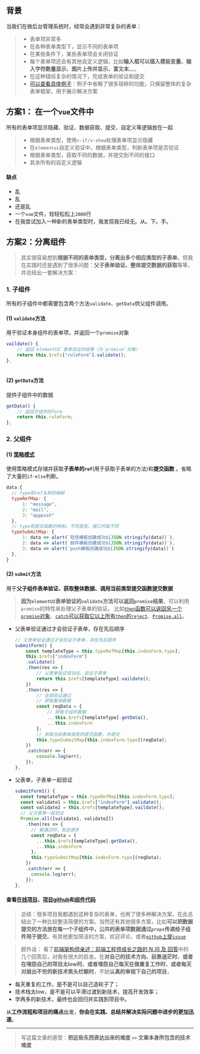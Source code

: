 
## 背景
 当我们在做后台管理系统时，经常会遇到非常复杂的表单：
> + 表单项非常多
> + 在各种表单类型下，显示不同的表单项
> + 在某些条件下，某些表单项会关闭验证
> + 每个表单项还会有其他自定义逻辑，比如**输入框可以插入模板变量、输入字符数量显示、图片上传并显示、富文本**。。。
> + 在这种错综复杂的情况下，完成表单的验证和提交
> + [可以查看具体例子](https://kevinlij.github.io/Verification-of-complex-forms/)：例子中省略了很多琐碎的功能，只保留整体的复杂表单框架，用于展示解决方案

## 方案1： 在一个`vue`文件中
 所有的表单项显示隐藏、验证、数据获取、提交、自定义等逻辑放在一起
> + 根据表单类型，使用`v-if/v-show`处理表单项显示隐藏
> + 在`elementui`自定义验证中，根据表单类型，判断表单项是否验证
> + 根据表单类型，获取不同的数据，并提交到不同的接口
> + 其余所有的自定义逻辑

#### 缺点
+ 乱
+ 乱
+ 还是乱
+ 一个`vue`文件，轻轻松松上`2000`行
+ 在我尝试加入一种新的表单类型时，我发现我已经无。从。下。手。
  

## 方案2：分离组件
> 其实很容易想到**根据不同的表单类型，分离出多个相应类型的子表单**。但我在实践时还是遇到了很多问题：**父子表单验证、整体提交数据的获取**等等，并总结出一套解决方案：

### 1. 子组件
所有的子组件中都需要包含两个方法`validate`、`getData`供父组件调用。

#### (1) **`validate`方法**
用于验证本身组件的表单项，并返回一个`promise`对象
```js
vaildate() {
    // 返回`elementUI`表单验证的结果（为`promise`对象）
    return this.$refs["ruleForm"].validate();
},
    
```
#### (2) **`getData`方法**
提供子组件中的数据
```js
getData() {
    // 返回子组件的form
    return this.ruleForm;
},
```

### 2. 父组件

#### (1) [策略模式](https://www.cnblogs.com/xiaohuochai/p/8029651.html)
使用策略模式存储并获取**子表单的`ref`**(用于获取子表单的方法)和**提交函数** 。省略了大量的`if-else`判断。

  ```js
  data:{
    // type和ref名称的映射
    typeRefMap: {
        1: "message",
        2: "mail",
        3: "apppush"
    },
    // type和提交函数的映射。不同类型，接口可能不同
    typeSubmitMap: {
        1: data => alert(`短信模板创建成功${JSON.stringify(data)}`),
        2: data => alert(`邮件模板创建成功${JSON.stringify(data)}`),
        3: data => alert(`push模板创建成功${JSON.stringify(data)}`)
    },
  }
  ```
  
#### (2) **`submit`方法**
用于**父子组件表单验证、获取整体数据、调用当前类型提交函数提交数据**
> **因为`elementUI`表单验证的`validate`方法可以返回`promise`结果**，可以利用`promise`的特性来处理父子表单的验证。
比如[`then`函数可以返回另一个`promise`对象](https://juejin.im/post/5cc17448f265da0379417cfc#heading-0)、[`catch`可以获取它以上所有`then`的`reject`](https://juejin.im/post/5cc17448f265da0379417cfc#heading-1)、[`Promise.all`](https://juejin.im/post/5cc17448f265da0379417cfc#heading-6)。

+ 父表单验证通过才会验证子表单，存在先后顺序
    ```js
    // 父表单验证通过才会验证子表单，存在先后顺序
    submitForm() {
        const templateType = this.typeRefMap[this.indexForm.type];
        this.$refs["indexForm"]
        .validate()
        .then(res => {
            // 父表单验证成功后，验证子表单
            return this.$refs[templateType].vaildate();
        })
        .then(res => {
            // 全部验证通过
            // 获取整体数据
            const reqData = {
                // 获取子组件数据
                ...this.$refs[templateType].getData(),
                ...this.indexForm
            };
            // 获取当前表单类型的提交函数，并提交
            this.typeSubmitMap[this.indexForm.type](reqData);
        })
        .catch(err => {
            console.log(err);
        });
    },
    ```
+ 父表单，子表单一起验证
  ```js
  submitForm1() {
    const templateType = this.typeRefMap[this.indexForm.type];
    const validate1 = this.$refs["indexForm"].validate();
    const validate2 = this.$refs[templateType].vaildate();
    // 父子表单一起验证
    Promise.all([validate1, validate2])
      .then(res => {
        // 都通过时，发送请求
        const reqData = {
          ...this.$refs[templateType].getData(),
          ...this.indexForm
        };
        this.typeSubmitMap[this.indexForm.type](reqData);
      })
      .catch(err => {
        console.log(err);
      });
  },
  ```

#### 查看[在线项目](https://kevinlij.github.io/Verification-of-complex-forms/)、[项目github](https://github.com/kevinLiJ/Verification-of-complex-forms)和[组件代码](https://github.com/kevinLiJ/Verification-of-complex-forms/tree/master/src/components)

> 总结：很多项目我都遇到这种复杂的表单，也用了很多种解决方案，在此总结出了一种比较整洁简便的方案。当然还有其他很多方案，比如**可以把数据提交的方法放在每一个子组件中，公共的表单项数据通过`props`传递给子组件用于提交**。有其他更加简洁的方案，欢迎评论，或者[`github`上提`issue`](https://github.com/kevinLiJ/Verification-of-complex-forms/issues)


> 题外话： 看了[前端架构师亲述：前端工程师成长之路的 N 问 及 回答](https://juejin.im/post/5d0ba00af265da1bc7524043#heading-3)中的几个回答后，对我有很大的启发。在**对自己的技术方向、前景迷茫时、或者在埋怨自己的项目太low时、或者埋怨自己每天在做重复工作时、或者每天对层出不穷的新技术焦头烂额时**，不妨**认真的审视下自己的项目**，
+ 每天重复的工作，是不是可以自己造轮子了；
+ 技术栈太low，是不是可以平滑过渡到新技术，提高开发效率；
+ 学再多的新技术，最终也会回归并实践到项目中。

从**工作流程和项目的痛点**出发，**你会在实践、总结并解决实际问题中进步的更加迅速**。

---

> 写这篇文章的感受：**把这些东西表达出来的难度 `>>` 文章本身所包含的技术难度**
